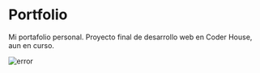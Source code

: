 # Portfolio
Mi portafolio personal.
Proyecto final de desarrollo web en Coder House, aun en curso.


![error](https://user-images.githubusercontent.com/81161385/121100605-9745ef80-c7d0-11eb-8d8c-59e7824708a7.jpg)

